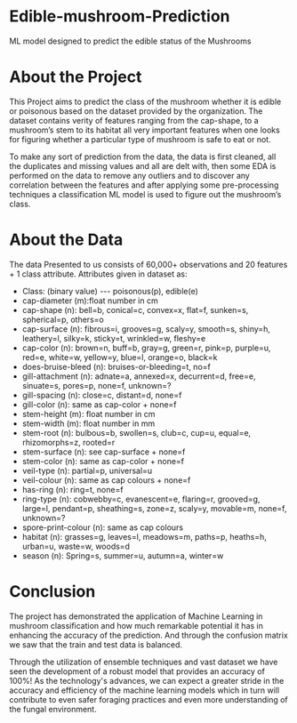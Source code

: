 # Edible-mushroom-Prediction
ML model designed to predict the edible status of the Mushrooms

# About the Project
This Project aims to predict the class of the mushroom whether it is edible or poisonous based on the dataset provided by the organization. The dataset contains verity of features ranging from the cap-shape, to a mushroom’s stem to its habitat all very important features when one looks for figuring whether a particular type of mushroom is safe to eat or not.

To make any sort of prediction from the data, the data is first cleaned, all the duplicates and missing values and all are delt with, then some EDA is performed on the data to remove any outliers and to discover any correlation between the features and after applying some pre-processing techniques a classification ML model is used to figure out the mushroom’s class.


# About the Data
The data Presented to us consists of 60,000+ observations and 20 features + 1 class attribute. Attributes given in dataset as:
- Class: (binary value) --- poisonous(p), edible(e) 
- cap-diameter (m):float number in cm
- cap-shape (n):  bell=b, conical=c, convex=x, flat=f, sunken=s, spherical=p, others=o
- cap-surface (n): fibrous=i, grooves=g, scaly=y, smooth=s, shiny=h, leathery=l, silky=k, sticky=t, wrinkled=w, fleshy=e
- cap-color (n):  brown=n, buff=b, gray=g, green=r, pink=p, purple=u, red=e, white=w, yellow=y, blue=l, orange=o,  black=k
- does-bruise-bleed (n): bruises-or-bleeding=t, no=f
- gill-attachment (n): adnate=a, annexed=x, decurrent=d, free=e, sinuate=s, pores=p, none=f, unknown=?
- gill-spacing (n):   close=c, distant=d, none=f
- gill-color (n):  same as cap-color + none=f
- stem-height (m): float number in cm
- stem-width (m):	float number in mm  
- stem-root (n): bulbous=b, swollen=s, club=c, cup=u, equal=e, rhizomorphs=z, rooted=r
- stem-surface (n): see cap-surface + none=f
- stem-color (n): same as cap-color + none=f
- veil-type (n):   partial=p, universal=u
- veil-colour (n):  same as cap colours + none=f
- has-ring (n):    ring=t, none=f
- ring-type (n):   cobwebby=c, evanescent=e, flaring=r, grooved=g, large=l, pendant=p, sheathing=s, zone=z, scaly=y, movable=m, none=f, unknown=?
- spore-print-colour (n):   same as cap colours
- habitat (n): grasses=g, leaves=l, meadows=m, paths=p, heaths=h, urban=u, waste=w, woods=d
- season (n): Spring=s, summer=u, autumn=a, winter=w


# Conclusion
The project has demonstrated the application of Machine Learning in mushroom classification and how much remarkable potential it has in enhancing the accuracy of the prediction. And through the confusion matrix we saw that the train and test data is balanced. 

Through the utilization of ensemble techniques and vast dataset we have seen the development of a robust model that provides an accuracy of 100%! As the technology's advances, we can expect a greater stride in the accuracy and efficiency of the machine learning models which in turn will contribute to even safer foraging practices and even more understanding of the fungal environment. 
